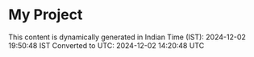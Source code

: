 # My Project

This content is dynamically generated in Indian Time (IST): 2024-12-02 19:50:48 IST
Converted to UTC: 2024-12-02 14:20:48 UTC

